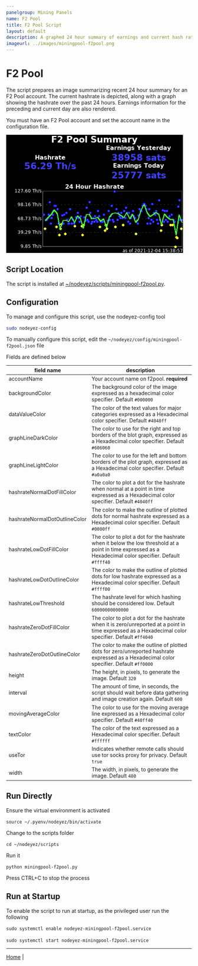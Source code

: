 ```yaml
---
panelgroup: Mining Panels
name: F2 Pool
title: F2 Pool Script
layout: default
description: A graphed 24 hour summary of earnings and current hash rate for F2 Pool account
imageurl: ../images/miningpool-f2pool.png
---
```


# F2 Pool

The script prepares an image summarizing recent 24 hour summary for an F2 Pool
account.  The current hashrate is depicted, along with a graph showing the
hashrate over the past 24 hours.  Earnings information for the preceding and
current day are also rendered.  

You must have an F2 Pool account and set the account name in the configuration
file.

![sample image of f2pool recent hashrate](../images/miningpool-f2pool.png)

## Script Location

The script is installed at
[~/nodeyez/scripts/miningpool-f2pool.py](../scripts/miningpool-f2pool.py).

## Configuration

To manage and configure this script, use the nodeyez-config tool

```sh
sudo nodeyez-config
```

To manually configure this script, edit the `~/nodeyez/config/miningpool-f2pool.json` file

Fields are defined below
  
| field name | description |
| --- | --- |
| accountName | Your account name on f2pool. **required** |
| backgroundColor | The background color of the image expressed as a hexadecimal color specifier. Default `#000000` |
| dataValueColor | The color of the text values for major categories expressed as a Hexadecimal color specifier. Default `#4040ff` | 
| graphLineDarkColor | The color to use for the right and top borders of the blot graph, expressed as a Hexadecimal color specifier. Default `#606060` |
| graphLineLightColor | The color to use for the left and bottom borders of the plot graph, expressed as a Hexadecimal color specifier. Default `#a0a0a0` |
| hashrateNormalDotFillColor | The color to plot a dot for the hashrate when normal at a point in time expressed as a Hexadecimal color specifier. Default `#4040ff`| 
| hashrateNormalDotOutlineColor | The color to make the outline of plotted dots for normal hashrate expressed as a Hexadecimal color specifier. Default `#0000ff` | 
| hashrateLowDotFillColor | The color to plot a dot for the hashrate when it below the low threshold at a point in time expressed as a Hexadecimal color specifier. Default `#ffff40` |
| hashrateLowDotOutlineColor | The color to make the outline of plotted dots for low hashrate expressed as a Hexadecimal color specifier. Default `#ffff00` |
| hashrateLowThreshold | The hashrate level for which hashing should be considered low. Default `60000000000000` |
| hashrateZeroDotFillColor | The color to plot a dot for the hashrate when it is zero/unreported at a point in time expressed as a Hexadecimal color specifier. Default `#ff4040` |
| hashrateZeroDotOutlineColor | The color to make the outline of plotted dots for zero/unreported hashrate expressed as a Hexadecimal color specifier. Default `#ff0000` | 
| height | The height, in pixels, to generate the image. Default `320` |
| interval | The amount of time, in seconds, the script should wait before data gathering and image creation again. Default `600` |
| movingAverageColor | The color to use for the moving average line expressed as a Hexadecimal color specifier. Default `#40ff40` |
| textColor | The color of the text expressed as a Hexadecimal color specifier. Default `#ffffff` |
| useTor | Indicates whether remote calls should use tor socks proxy for privacy. Default `true` |
| width | The width, in pixels, to generate the image. Default `480` |

## Run Directly

Ensure the virtual environment is activated
```shell
source ~/.pyenv/nodeyez/bin/activate
```

Change to the scripts folder
```shell
cd ~/nodeyez/scripts
```

Run it
```shell
python miningpool-f2pool.py
```

Press CTRL+C to stop the process

## Run at Startup

To enable the script to run at startup, as the privileged user run the following

```shell
sudo systemctl enable nodeyez-miningpool-f2pool.service

sudo systemctl start nodeyez-miningpool-f2pool.service
```

---

[Home](../) | 